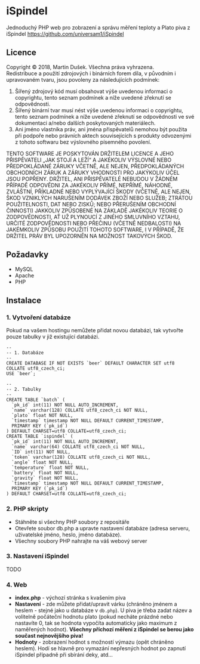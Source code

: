 # iSpindel #

Jednoduchý PHP web pro zobrazení a správu měření teploty a Plato piva z iSpindel https://github.com/universam1/iSpindel

## Licence ##

Copyright © 2018, Martin Dušek. Všechna práva vyhrazena.  
Redistribuce a použití zdrojových i binárních forem díla, v původním i upravovaném tvaru, jsou povoleny za následujících podmínek:  
  
1. Šířený zdrojový kód musí obsahovat výše uvedenou informaci o copyrightu, tento seznam podmínek a níže uvedené zřeknutí se odpovědnosti.
2. Šířený binární tvar musí nést výše uvedenou informaci o copyrightu, tento seznam podmínek a níže uvedené zřeknutí se odpovědnosti ve své dokumentaci a/nebo dalších poskytovaných materiálech.
3. Ani jméno vlastníka práv, ani jména přispěvatelů nemohou být použita při podpoře nebo právních aktech souvisejících s produkty odvozenými z tohoto softwaru bez výslovného písemného povolení.
  
TENTO SOFTWARE JE POSKYTOVÁN DRŽITELEM LICENCE A JEHO PŘISPĚVATELI „JAK STOJÍ A LEŽÍ“ A JAKÉKOLIV VÝSLOVNÉ NEBO PŘEDPOKLÁDANÉ ZÁRUKY VČETNĚ, ALE NEJEN, PŘEDPOKLÁDANÝCH OBCHODNÍCH ZÁRUK A ZÁRUKY VHODNOSTI PRO JAKÝKOLIV ÚČEL JSOU POPŘENY. DRŽITEL, ANI PŘISPĚVATELÉ NEBUDOU V ŽÁDNÉM PŘÍPADĚ ODPOVĚDNI ZA JAKÉKOLIV PŘÍMÉ, NEPŘÍMÉ, NÁHODNÉ, ZVLÁŠTNÍ, PŘÍKLADNÉ NEBO VYPLÝVAJÍCÍ ŠKODY (VČETNĚ, ALE NEJEN, ŠKOD VZNIKLÝCH NARUŠENÍM DODÁVEK ZBOŽÍ NEBO SLUŽEB; ZTRÁTOU POUŽITELNOSTI, DAT NEBO ZISKŮ; NEBO PŘERUŠENÍM OBCHODNÍ ČINNOSTI) JAKKOLIV ZPŮSOBENÉ NA ZÁKLADĚ JAKÉKOLIV TEORIE O ZODPOVĚDNOSTI, AŤ UŽ PLYNOUCÍ Z JINÉHO SMLUVNÍHO VZTAHU, URČITÉ ZODPOVĚDNOSTI NEBO PŘEČINU (VČETNĚ NEDBALOSTI) NA JAKÉMKOLIV ZPŮSOBU POUŽITÍ TOHOTO SOFTWARE, I V PŘÍPADĚ, ŽE DRŽITEL PRÁV BYL UPOZORNĚN NA MOŽNOST TAKOVÝCH ŠKOD.

## Požadavky ##

* MySQL
* Apache
* PHP

## Instalace ##

### 1. Vytvoření databáze ###

Pokud na vašem hostingu nemůžete přidat novou databázi, tak vytvořte pouze tabulky v již existující databázi.

    --
    -- 1. Databáze
	--
    CREATE DATABASE IF NOT EXISTS `beer` DEFAULT CHARACTER SET utf8 COLLATE utf8_czech_ci;
    USE `beer`;
	
	--
	-- 2. Tabulky
	--
    CREATE TABLE `batch` (
      `pk_id` int(11) NOT NULL AUTO_INCREMENT,
      `name` varchar(128) COLLATE utf8_czech_ci NOT NULL,
      `plato` float NOT NULL,
      `timestamp` timestamp NOT NULL DEFAULT CURRENT_TIMESTAMP,
      PRIMARY KEY (`pk_id`)
    ) DEFAULT CHARSET=utf8 COLLATE=utf8_czech_ci;
    CREATE TABLE `ispindel` (
      `pk_id` int(11) NOT NULL AUTO_INCREMENT,
      `name` varchar(64) COLLATE utf8_czech_ci NOT NULL,
      `ID` int(11) NOT NULL,
      `token` varchar(128) COLLATE utf8_czech_ci NOT NULL,
      `angle` float NOT NULL,
      `temperature` float NOT NULL,
      `battery` float NOT NULL,
      `gravity` float NOT NULL,
      `timestamp` timestamp NOT NULL DEFAULT CURRENT_TIMESTAMP,
      PRIMARY KEY (`pk_id`)
    ) DEFAULT CHARSET=utf8 COLLATE=utf8_czech_ci;
	
### 2. PHP skripty ###

* Stáhněte si všechny PHP soubory z repositáře
* Otevřete soubor db.php a upravte nastavení databáze (adresa serveru, uživatelské jméno, heslo, jméno databáze).
* Všechny soubory PHP nahrajte na váš webový server

### 3. Nastavení iSpindel ###

TODO

### 4. Web ###

* **index.php** - výchozí stránka s kvašením piva
* **Nastavení** - zde můžete přidat/upravit várku (chráněno jménem a heslem - stejné jako u databáze v `db.php`). U piva je třeba zadat název a volitelně počáteční hodnotu plato
(pokud necháte prázdné nebo nastavíte 0, tak se hodnota vypočíta automaticky jako maximum z naměřených hodnot). **Všechny příchozí měření z iSpindel se berou jako součast nejnovějšího piva!**
* **Hodnoty** - zobrazení hodnot s možností výmazu (opět chráněno heslem). Hodí se hlavně pro vymazání nepřesných hodnot po zapnutí iSpindel případně při sbírání deky, atd...
